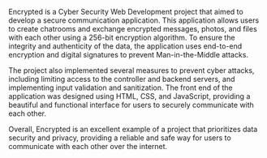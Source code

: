 Encrypted is a Cyber Security Web Development project that aimed to develop a secure communication application. This application allows users to create chatrooms and exchange encrypted messages, photos, and files with each other using a 256-bit encryption algorithm. To ensure the integrity and authenticity of the data, the application uses end-to-end encryption and digital signatures to prevent Man-in-the-Middle attacks.

The project also implemented several measures to prevent cyber attacks, including limiting access to the controller and backend servers, and implementing input validation and sanitization. The front end of the application was designed using HTML, CSS, and JavaScript, providing a beautiful and functional interface for users to securely communicate with each other.

Overall, Encrypted is an excellent example of a project that prioritizes data security and privacy, providing a reliable and safe way for users to communicate with each other over the internet.

